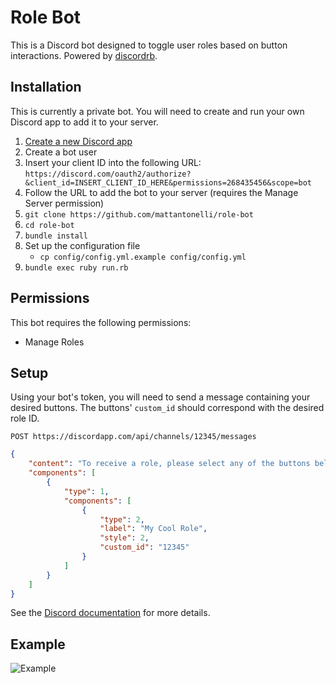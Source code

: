 # Role Bot

This is a Discord bot designed to toggle user roles based on button interactions. Powered by [discordrb](https://github.com/shardlab/discordrb).

## Installation

This is currently a private bot. You will need to create and run your own Discord app to add it to your server.

1. [Create a new Discord app](https://discordapp.com/developers/applications/me)
2. Create a bot user
3. Insert your client ID into the following URL: `https://discord.com/oauth2/authorize?&client_id=INSERT_CLIENT_ID_HERE&permissions=268435456&scope=bot`
4. Follow the URL to add the bot to your server (requires the Manage Server permission)
5. `git clone https://github.com/mattantonelli/role-bot`
6. `cd role-bot`
7. `bundle install`
8. Set up the configuration file
    * `cp config/config.yml.example config/config.yml`
9. `bundle exec ruby run.rb`

## Permissions

This bot requires the following permissions:

* Manage Roles

## Setup

Using your bot's token, you will need to send a message containing your desired buttons. The buttons' `custom_id` should correspond with the desired role ID.

```
POST https://discordapp.com/api/channels/12345/messages
```
```json
{
    "content": "To receive a role, please select any of the buttons below:",
    "components": [
        {
            "type": 1,
            "components": [
                {
                    "type": 2,
                    "label": "My Cool Role",
                    "style": 2,
                    "custom_id": "12345"
                }
            ]
        }
    ]
}
```

See the [Discord documentation](https://discord.com/developers/docs/interactions/message-components) for more details.

## Example

![Example](https://repository-images.githubusercontent.com/375517784/4eb25000-c9e3-11eb-866c-7e7ad5d58739)
